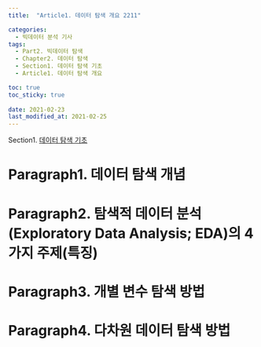 ```yaml
---
title:  "Article1. 데이터 탐색 개요 2211"

categories:
  - 빅데이터 분석 기사
tags: 
  - Part2. 빅데이터 탐색
  - Chapter2. 데이터 탐색
  - Section1. 데이터 탐색 기초
  - Article1. 데이터 탐색 개요

toc: true
toc_sticky: true
 
date: 2021-02-23
last_modified_at: 2021-02-25
---
```


Section1. [데이터 탐색 기초]()

# Paragraph1. 데이터 탐색 개념

# Paragraph2. 탐색적 데이터 분석(Exploratory Data Analysis; EDA)의 4가지 주제(특징)

# Paragraph3. 개별 변수 탐색 방법

# Paragraph4. 다차원 데이터 탐색 방법

